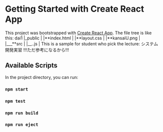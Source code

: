 # Getting Started with Create React App

This project was bootstrapped with [Create React App](https://github.com/facebook/create-react-app).
The file tree is like this:
dai1
|\_public
| |**index.html
| |**layout.css
| |**kansaiU.png
|
|\_\_\_**src
| |\_\_..js
|
This is a sample for student who pick the lecture:
システム開発実習
!!!ただ参考になるから!!!

## Available Scripts

In the project directory, you can run:

### `npm start`

### `npm test`

### `npm run build`

### `npm run eject`
